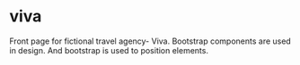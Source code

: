 # viva

Front page for fictional travel agency- Viva. Bootstrap components are used in design. And bootstrap is used to position elements. 
